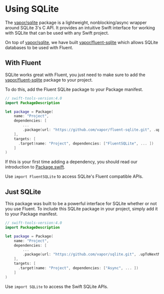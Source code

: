 # Using SQLite

The [vapor/sqlite](https://github.com/vapor/sqlite) package is a lightweight, nonblocking/async wrapper around SQLite 3's C API. It provides an intuitive Swift interface for working with SQLite that can be used with any Swift project.

On top of [vapor/sqlite](https://github.com/vapor/sqlite), we have built [vapor/fluent-sqlite](https://github.com/vapor/fluent-sqlite) which allows SQLite databases to be used with Fluent.

## With Fluent

SQLite works great with Fluent, you just need to make sure to add the [vapor/fluent-sqlite](https://github.com/vapor/fluent-sqlite) 
package to your project.

To do this, add the Fluent SQLite package to your Package manifest.

```swift
// swift-tools-version:4.0
import PackageDescription

let package = Package(
    name: "Project",
    dependencies: [
        ...
        .package(url: "https://github.com/vapor/fluent-sqlite.git", .upToNextMajor(from: "3.0.0")),
    ],
    targets: [
      .target(name: "Project", dependencies: ["FluentSQLite", ... ])
    ]
)
```

If this is your first time adding a dependency, you should read our introduction to [Package.swift](../spm/manfiest.md).

Use `import FluentSQLite` to access SQLite's Fluent compatible APIs.

## Just SQLite

This package was built to be a powerful interface for SQLite whether or not you use Fluent. To include this SQLite package in your project, simply add it to your Package manifest.

```swift
// swift-tools-version:4.0
import PackageDescription

let package = Package(
    name: "Project",
    dependencies: [
        ...
        .package(url: "https://github.com/vapor/sqlite.git", .upToNextMajor(from: "3.0.0")),
    ],
    targets: [
      .target(name: "Project", dependencies: ["Async", ... ])
    ]
)
```

Use `import SQLite` to access the Swift SQLite APIs.
